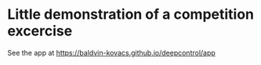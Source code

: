 # Little demonstration of a competition excercise

See the app at https://baldvin-kovacs.github.io/deepcontrol/app
